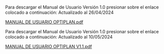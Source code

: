 Para descargar el Manual de Usuario Versión 1.0 presionar sobre el enlace colocado a continuación:
Actualizado al 26/04/2024

[MANUAL DE USUARIO OPTIPLAN.pdf](/.attachments/MANUAL%20DE%20USUARIO%20OPTIPLAN-9752f9f8-5c5a-4a86-9356-517c1a714d9f.pdf)

Para descargar el Manual de Usuario Versión 1.0 presionar sobre el enlace colocado a continuación:
Actualizado al 10/05/2024

[MANUAL DE USUARIO OPTIPLAN V1.1.pdf](/.attachments/MANUAL%20DE%20USUARIO%20OPTIPLAN%20V1.1-a37f57c9-bc05-4c55-ace8-8cf5a0782da9.pdf)